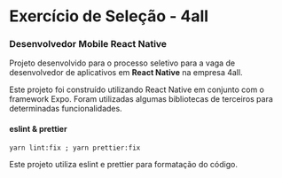 # Exercício de Seleção - 4all

### Desenvolvedor Mobile React Native

Projeto desenvolvido para o processo seletivo para a vaga de desenvolvedor de aplicativos em **React Native** na empresa 4all.

Este projeto foi construído utilizando React Native em conjunto com o framework Expo. Foram utilizadas algumas bibliotecas de terceiros para determinadas funcionalidades.

#### eslint & prettier

`yarn lint:fix ; yarn prettier:fix`

Este projeto utiliza eslint e prettier para formatação do código.

####
